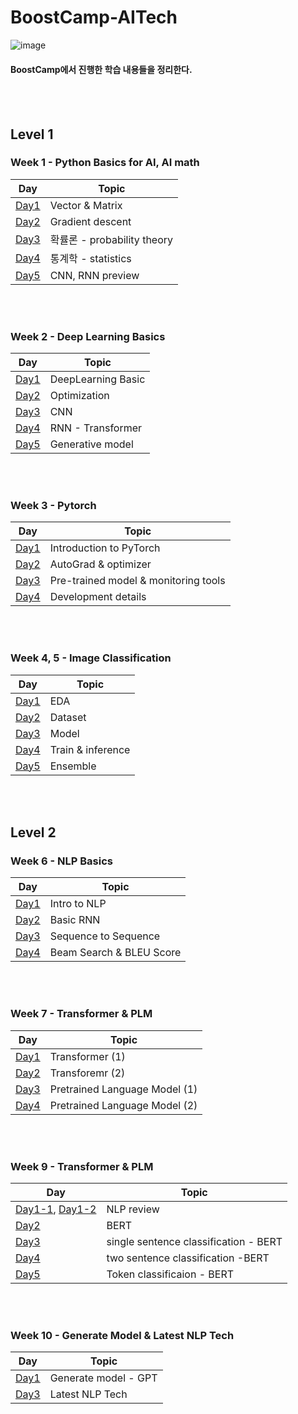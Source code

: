 # BoostCamp-AITech

![image](https://user-images.githubusercontent.com/88299729/134674880-1253d77f-c835-4178-824f-99ac022d0ecd.png)

#### BoostCamp에서 진행한 학습 내용들을 정리한다.

<br>

<br>

## Level 1

### Week 1 - Python Basics for AI, AI math

| Day                                                          | Topic                       |
| ------------------------------------------------------------ | --------------------------- |
| [Day1](https://github.com/JeangyuHeo/BoostCamp-AITech/blob/main/Week1/Day1_Vector_Matrix.md) | Vector & Matrix             |
| [Day2](https://github.com/JeangyuHeo/BoostCamp-AITech/blob/main/Week1/Day2_%EA%B2%BD%EC%82%AC%ED%95%98%EA%B0%95%EB%B2%95.md) | Gradient descent            |
| [Day3](https://github.com/JeangyuHeo/BoostCamp-AITech/blob/main/Week1/Day3_%EB%94%A5%EB%9F%AC%EB%8B%9D_%ED%99%95%EB%A5%A0%EB%A1%A0.md) | 확률론 - probability theory |
| [Day4](https://github.com/JeangyuHeo/BoostCamp-AITech/blob/main/Week1/Day4_%ED%86%B5%EA%B3%84%ED%95%99.md) | 통계학 - statistics         |
| [Day5](https://github.com/JeangyuHeo/BoostCamp-AITech/blob/main/Week1/Day5_CNN_RNN_%EB%A7%9B%EB%B3%B4%EA%B8%B0.md) | CNN, RNN preview            |

<br>

<br>

### Week 2 - Deep Learning Basics

| Day                                                          | Topic              |
| ------------------------------------------------------------ | ------------------ |
| [Day1](https://github.com/JeangyuHeo/BoostCamp-AITech/blob/main/Week2/Day1_DeepLearning_Basic.md) | DeepLearning Basic |
| [Day2](https://github.com/JeangyuHeo/BoostCamp-AITech/blob/main/Week2/Day2_Optimization.md) | Optimization       |
| [Day3](https://github.com/JeangyuHeo/BoostCamp-AITech/blob/main/Week2/Day3_CNN.md) | CNN                |
| [Day4](https://github.com/JeangyuHeo/BoostCamp-AITech/blob/main/Week2/Day4_RNN_Transformer.md) | RNN - Transformer  |
| [Day5](https://github.com/JeangyuHeo/BoostCamp-AITech/blob/main/Week2/Day5_Generative_Model.md) | Generative model   |

<br>

<br>

### Week 3 - Pytorch

| Day                                                          | Topic                                |
| ------------------------------------------------------------ | ------------------------------------ |
| [Day1](https://github.com/JeangyuHeo/BoostCamp-AITech/blob/main/Week3/Day1_Introduction_to_PyTorch.md) | Introduction to PyTorch              |
| [Day2](https://github.com/JeangyuHeo/BoostCamp-AITech/blob/main/Week3/Day2_AutoGrad_Optimizer.md) | AutoGrad & optimizer                 |
| [Day3](https://github.com/JeangyuHeo/BoostCamp-AITech/blob/main/Week3/Day3_Model%EB%B6%88%EB%9F%AC%EC%98%A4%EA%B8%B0_Monitoring_tools.md) | Pre-trained model & monitoring tools |
| [Day4](https://github.com/JeangyuHeo/BoostCamp-AITech/blob/main/Week3/Day4_Dev_details.md) | Development details                  |

<br>

<br>

### Week 4, 5 - Image Classification

| Day                                                          | Topic             |
| ------------------------------------------------------------ | ----------------- |
| [Day1](https://github.com/JeangyuHeo/BoostCamp-AITech/blob/main/Week4/Day1_EDA.md) | EDA               |
| [Day2](https://github.com/JeangyuHeo/BoostCamp-AITech/blob/main/Week4/Day2_Dataset.md) | Dataset           |
| [Day3](https://github.com/JeangyuHeo/BoostCamp-AITech/blob/main/Week4/Day3_Model.md) | Model             |
| [Day4](https://github.com/JeangyuHeo/BoostCamp-AITech/blob/main/Week4/Day4_Training_Inference.md) | Train & inference |
| [Day5](https://github.com/JeangyuHeo/BoostCamp-AITech/blob/main/Week4/Day5_Ensemble.md) | Ensemble          |

<br>

<br>

## Level 2

### Week 6 - NLP Basics

| Day                                                          | Topic                    |
| ------------------------------------------------------------ | ------------------------ |
| [Day1](https://github.com/JeangyuHeo/BoostCamp-AITech/blob/main/Week6/Day1_Intro_to_NLP.md) | Intro to NLP             |
| [Day2](https://github.com/JeangyuHeo/BoostCamp-AITech/blob/main/Week6/Day2_Basic_RNN.md) | Basic RNN                |
| [Day3](https://github.com/JeangyuHeo/BoostCamp-AITech/blob/main/Week6/Day3_Seq_to_Seq.md) | Sequence to Sequence     |
| [Day4](https://github.com/JeangyuHeo/BoostCamp-AITech/blob/main/Week6/Day4_BeamSearch_BLEU.md) | Beam Search & BLEU Score |

<br>

<br>

### Week 7 - Transformer & PLM

| Day                                                          | Topic                         |
| ------------------------------------------------------------ | ----------------------------- |
| [Day1](https://github.com/JeangyuHeo/BoostCamp-AITech/blob/main/Week7/Day1_Transformer(1).md) | Transformer (1)               |
| [Day2](https://github.com/JeangyuHeo/BoostCamp-AITech/blob/main/Week7/Day2_Transformer(2).md) | Transforemr (2)               |
| [Day3](https://github.com/JeangyuHeo/BoostCamp-AITech/blob/main/Week7/Day3_PLM.md) | Pretrained Language Model (1) |
| [Day4](https://github.com/JeangyuHeo/BoostCamp-AITech/blob/main/Week7/Day4_PLM(2).md) | Pretrained Language Model (2) |

<br>

<br>

### Week 9 - Transformer & PLM

| Day                                                          | Topic                                 |
| ------------------------------------------------------------ | ------------------------------------- |
| [Day1-1](https://github.com/JeangyuHeo/BoostCamp-AITech/blob/main/Week9/Day1_NLP_review.md), [Day1-2](https://github.com/JeangyuHeo/BoostCamp-AITech/blob/main/Week9/Day1_NLP_review_2.md) | NLP review                            |
| [Day2](https://github.com/JeangyuHeo/BoostCamp-AITech/blob/main/Week9/Day2_BERT.md) | BERT                                  |
| [Day3](https://github.com/JeangyuHeo/BoostCamp-AITech/blob/main/Week9/Day3_BERT_single_sentence_classification.md) | single sentence classification - BERT |
| [Day4](https://github.com/JeangyuHeo/BoostCamp-AITech/blob/main/Week9/Day4_BERT_two_sentence_relation_classification.md) | two sentence classification -BERT     |
| [Day5](https://github.com/JeangyuHeo/BoostCamp-AITech/blob/main/Week9/Day5_BERT_Token_classification.md) | Token classificaion - BERT            |

<br>

<br>

### Week 10 - Generate Model & Latest NLP Tech

| Day                                                          | Topic                |
| ------------------------------------------------------------ | -------------------- |
| [Day1](https://github.com/JeangyuHeo/BoostCamp-AITech/blob/main/Week10/Day1_GPT.md) | Generate model - GPT |
| [Day3](https://github.com/JeangyuHeo/BoostCamp-AITech/blob/main/Week10/Day3_latest_NLP_tech.md) | Latest NLP Tech      |

